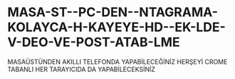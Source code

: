 # MASA-ST--PC-DEN--NTAGRAMA-KOLAYCA-H-KAYEYE-HD--EK-LDE-V-DEO-VE-POST-ATAB-LME
MASAÜSTÜNDEN AKILLI TELEFONDA YAPABİLECEĞİNİZ HERŞEYİ CROME TABANLI HER TARAYICIDA DA YAPABİLECEKSİNİZ
